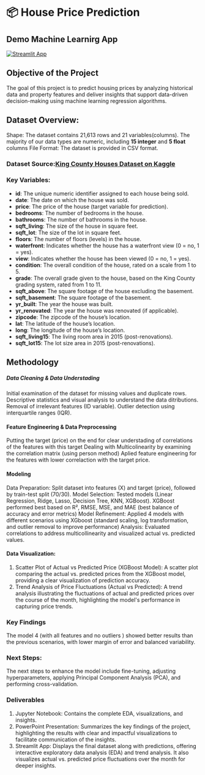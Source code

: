 # 📦 House Price Prediction


## Demo Machine Learnirg App

[![Streamlit App](https://static.streamlit.io/badges/streamlit_badge_black_white.svg)](https://houseprediction-ml.streamlit.app/)


## Objective of the Project
The goal of this project is to predict housing prices by analyzing historical data and property features and deliver insights that support data-driven decision-making using machine learning regression algorithms.

## Dataset Overview:
Shape: The dataset contains 21,613 rows and 21 variables(columns). The majority of our data types are numeric, including **15 integer** and **5 float** columns
File Format: The dataset is provided in CSV format.
### Dataset Source:[King County Houses Dataset on Kaggle](https://www.kaggle.com/datasets/minasameh55/king-country-houses-aa)

###  Key Variables:
- **id**: The unique numeric identifier assigned to each house being sold.
- **date**: The date on which the house was sold.
- **price**: The price of the house (target variable for prediction).
- **bedrooms**: The number of bedrooms in the house.
- **bathrooms**: The number of bathrooms in the house.
- **sqft_living**: The size of the house in square feet.
- **sqft_lot**: The size of the lot in square feet.
- **floors**: The number of floors (levels) in the house.
- **waterfront**: Indicates whether the house has a waterfront view (0 = no, 1 = yes).
- **view**: Indicates whether the house has been viewed (0 = no, 1 = yes).
- **condition**: The overall condition of the house, rated on a scale from 1 to 5.
- **grade**: The overall grade given to the house, based on the King County grading system, rated from 1 to 11.
- **sqft_above**: The square footage of the house excluding the basement.
- **sqft_basement**: The square footage of the basement.
- **yr_built**: The year the house was built.
- **yr_renovated**: The year the house was renovated (if applicable).
- **zipcode**: The zipcode of the house’s location.
- **lat**: The latitude of the house’s location.
- **long**: The longitude of the house’s location.
- **sqft_living15**: The living room area in 2015 (post-renovations).
- **sqft_lot15**: The lot size area in 2015 (post-renovations).


## Methodology

##### Data Cleaning & Data Understading
Initial examination of the dataset for missing values and duplicate rows.
Descriptive statistics and visual analysis to understand the data ditributions.
Removal of irrelevant features (ID variable).
Outlier detection using interquartile ranges (IQR).

#### Feature Engineering & Data Preprocessing
Putting the target (price) on the end for clear understading of correlations of the features with this target
Dealing with Multicolinearity by examining the correlation matrix (using person method)
Aplied feature engineering for the features with lower correlaction with the target price.

#### Modeling
Data Preparation: Split dataset into features (X) and target (price), followed by train-test split (70/30).
Model Selection: Tested models (Linear Regression, Ridge, Lasso, Decision Tree, KNN, XGBoost). XGBoost performed best based on R², RMSE, MSE, and MAE (best balance of accuracy and error metrics)
Model Refinement: Applied 4 models with different scenarios using XGboost (standard scaling, log transformation, and outlier removal to improve performance)
Analysis: Evaluated correlations to address multicollinearity and visualized actual vs. predicted values.

#### Data Visualization:
1. Scatter Plot of Actual vs Predicted Price (XGBoost Model): A scatter plot comparing the actual vs. predicted prices from the XGBoost model, providing a clear visualization of prediction accuracy.
2. Trend Analysis of Price Fluctuations (Actual vs Predicted): A trend analysis illustrating the fluctuations of actual and predicted prices over the course of the month, highlighting the model's performance in capturing price trends.

### Key Findings
The  model 4 (with all features and no outliers ) showed better results than the previous scenarios, with lower margin of error and balanced variability. 

### Next Steps:
The next steps to enhance the model include fine-tuning, adjusting hyperparameters, applying Principal Component Analysis (PCA), and performing cross-validation.

### Deliverables
1. Jupyter Notebook: Contains the complete EDA, visualizations, and insights.
2. PowerPoint Presentation: Summarizes the key findings of the project, highlighting the results with clear and impactful visualizations to facilitate communication of the insights.
3. Streamlit App: Displays the final dataset along with predictions, offering interactive exploratory data analysis (EDA) and trend analysis. It also visualizes actual vs. predicted price fluctuations over the month for deeper insights.
